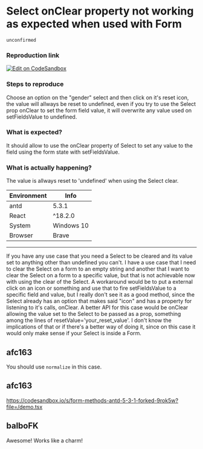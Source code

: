 # Select onClear property not working as expected when used with Form

`unconfirmed`

### Reproduction link

[![Edit on CodeSandbox](https://codesandbox.io/static/img/play-codesandbox.svg)](https://codesandbox.io/s/form-methods-antd-5-3-1-forked-5fuuno?file=/demo.tsx)

### Steps to reproduce

Choose an option on the "gender" select and then click on it's reset icon, the value will allways be reset to undefined, even if you try to use the Select prop onClear to set the form field value, it will overwrite any value used on setFieldsValue to undefined.

### What is expected?

It should allow to use the onClear property of Select to set any value to the field using the form state with setFieldsValue.

### What is actually happening?

The value is allways reset to 'undefined' when using the Select clear.

| Environment | Info       |
| ----------- | ---------- |
| antd        | 5.3.1      |
| React       | ^18.2.0    |
| System      | Windows 10 |
| Browser     | Brave      |

---

If you have any use case that you need a Select to be cleared and its value set to anything other than undefined you can't.
I have a use case that I need to clear the Select on a form to an empty string and another that I want to clear the Select on a form to a specific value, but that is not achievable now with using the clear of the Select.
A workaround would be to put a external click on an icon or something and use that to fire setFieldsValue to a specific field and value, but I really don't see it as a good method, since the Select already has an option that makes said "icon" and has a property for listening to it's calls, onClear.
A better API for this case would be onClear allowing the value set to the Select to be passed as a prop, something among the lines of resetValue='your_reset_value'.
I don't know the implications of that or if there's a better way of doing it, since on this case it would only make sense if your Select is inside a Form.

<!-- generated by ant-design-issue-helper. DO NOT REMOVE -->

## afc163

You should use `normalize` in this case.

## afc163

https://codesandbox.io/s/form-methods-antd-5-3-1-forked-9rok5w?file=/demo.tsx

## balboFK

Awesome! Works like a charm!
